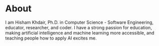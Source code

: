 # About

I am Hisham Khdair, Ph.D. in Computer Science - Software Engineering, educator, researcher, and coder. I have a strong passion for education, making artificial intelligence and machine learning more accessible, and teaching people how to apply AI excites me.


